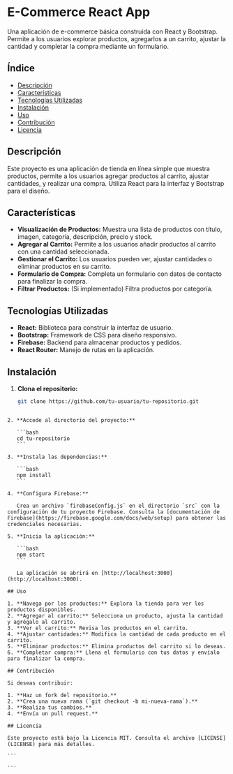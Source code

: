 
# E-Commerce React App

Una aplicación de e-commerce básica construida con React y Bootstrap. Permite a los usuarios explorar productos, agregarlos a un carrito, ajustar la cantidad y completar la compra mediante un formulario.

## Índice

- [Descripción](#descripción)
- [Características](#características)
- [Tecnologías Utilizadas](#tecnologías-utilizadas)
- [Instalación](#instalación)
- [Uso](#uso)
- [Contribución](#contribución)
- [Licencia](#licencia)

## Descripción

Este proyecto es una aplicación de tienda en línea simple que muestra productos, permite a los usuarios agregar productos al carrito, ajustar cantidades, y realizar una compra. Utiliza React para la interfaz y Bootstrap para el diseño.

## Características

- **Visualización de Productos:** Muestra una lista de productos con título, imagen, categoría, descripción, precio y stock.
- **Agregar al Carrito:** Permite a los usuarios añadir productos al carrito con una cantidad seleccionada.
- **Gestionar el Carrito:** Los usuarios pueden ver, ajustar cantidades o eliminar productos en su carrito.
- **Formulario de Compra:** Completa un formulario con datos de contacto para finalizar la compra.
- **Filtrar Productos:** (Si implementado) Filtra productos por categoría.

## Tecnologías Utilizadas

- **React:** Biblioteca para construir la interfaz de usuario.
- **Bootstrap:** Framework de CSS para diseño responsivo.
- **Firebase:** Backend para almacenar productos y pedidos.
- **React Router:** Manejo de rutas en la aplicación.

## Instalación

1. **Clona el repositorio:**

   ```bash
   git clone https://github.com/tu-usuario/tu-repositorio.git
   ```
````

2. **Accede al directorio del proyecto:**

   ```bash
   cd tu-repositorio
   ```

3. **Instala las dependencias:**

   ```bash
   npm install
   ```

4. **Configura Firebase:**

   Crea un archivo `firebaseConfig.js` en el directorio `src` con la configuración de tu proyecto Firebase. Consulta la [documentación de Firebase](https://firebase.google.com/docs/web/setup) para obtener las credenciales necesarias.

5. **Inicia la aplicación:**

   ```bash
   npm start
   ```

   La aplicación se abrirá en [http://localhost:3000](http://localhost:3000).

## Uso

1. **Navega por los productos:** Explora la tienda para ver los productos disponibles.
2. **Agregar al carrito:** Selecciona un producto, ajusta la cantidad y agrégalo al carrito.
3. **Ver el carrito:** Revisa los productos en el carrito.
4. **Ajustar cantidades:** Modifica la cantidad de cada producto en el carrito.
5. **Eliminar productos:** Elimina productos del carrito si lo deseas.
6. **Completar compra:** Llena el formulario con tus datos y envíalo para finalizar la compra.

## Contribución

Si deseas contribuir:

1. **Haz un fork del repositorio.**
2. **Crea una nueva rama (`git checkout -b mi-nueva-rama`).**
3. **Realiza tus cambios.**
4. **Envía un pull request.**

## Licencia

Este proyecto está bajo la Licencia MIT. Consulta el archivo [LICENSE](LICENSE) para más detalles.

```

```
